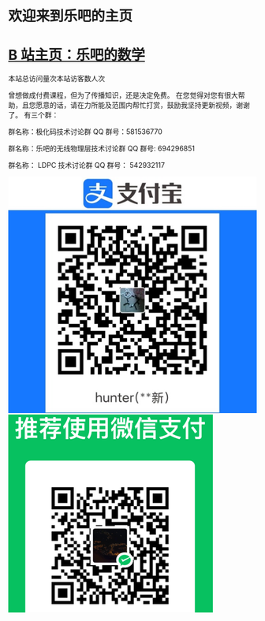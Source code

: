 # 欢迎来到乐吧的主页
# [B 站主页：乐吧的数学](https://space.bilibili.com/440505187)









<script async src="//busuanzi.ibruce.info/busuanzi/2.3/busuanzi.pure.mini.js"></script>   <span id="busuanzi_container_site_pv">本站总访问量<span id="busuanzi_value_site_pv"></span>次</span><span id="busuanzi_container_site_uv">本站访客数<span id="busuanzi_value_site_uv"></span>人次</span><br>


曾想做成付费课程，但为了传播知识，还是决定免费。
在您觉得对您有很大帮助，且您愿意的话，请在力所能及范围内帮忙打赏，鼓励我坚持更新视频，谢谢了。
有三个群：

群名称：极化码技术讨论群
QQ 群号：581536770

群名称：乐吧的无线物理层技术讨论群
QQ 群号: 694296851

群名称： LDPC 技术讨论群
QQ 群号： 542932117



![Zhi_Fu_Bao](./\Zhi_Fu_Bao.jpg)![WeiXin](./WeiXin.png)
